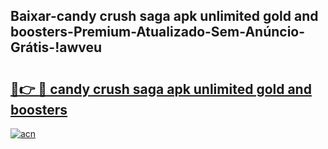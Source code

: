 
## Baixar-candy crush saga apk unlimited gold and boosters-Premium-Atualizado-Sem-Anúncio-Grátis-!awveu

# <h2><a href="https://andorid.site?title=candy_crush_saga_apk_unlimited_gold_and_boosters&ref=27">🔗👉 🔴 candy crush saga apk unlimited gold and boosters</a></h2>

[![acn](https://github.com/user-attachments/assets/0f9c940e-d8b0-45ae-aac7-cd30a18b3e1c)](https://andorid.site?title=candy_crush_saga_apk_unlimited_gold_and_boosters&ref=27)

